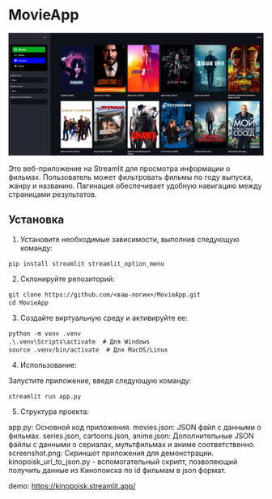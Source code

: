 # MovieApp

![MovieApp Screenshot](screenshot.png)

Это веб-приложение на Streamlit для просмотра информации о фильмах. Пользователь может фильтровать фильмы по году выпуска, жанру и названию. Пагинация обеспечивает удобную навигацию между страницами результатов.

## Установка

1. Установите необходимые зависимости, выполнив следующую команду:

```
pip install streamlit streamlit_option_menu
```
2. Склонируйте репозиторий:

```
git clone https://github.com/<ваш-логин>/MovieApp.git
cd MovieApp
```

3. Создайте виртуальную среду и активируйте ее:
```
python -m venv .venv
.\.venv\Scripts\activate  # Для Windows
source .venv/bin/activate  # Для MacOS/Linux
```

4. Использование:

Запустите приложение, введя следующую команду:

```
streamlit run app.py
```
5. Структура проекта:

app.py: Основной код приложения.
movies.json: JSON файл с данными о фильмах.
series.json, cartoons.json, anime.json: Дополнительные JSON файлы с данными о сериалах, мультфильмах и аниме соответственно.
screenshot.png: Скриншот приложения для демонстрации.
kinopoisk_url_to_json.py - вспомогательный скрипт, позволяющий получить данные из Кинопоиска по id фильмам в json формат.

demo: https://kinopoisk.streamlit.app/